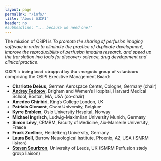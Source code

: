 ```yaml
---
layout: page
permalink: "/info/"
title: "About OSIPI"
header: no
#subheadline: "... because we need one!"
---
```


The mission of OSIPI is _To promote the sharing of perfusion imaging software in order to eliminate the practice of duplicate development, improve the reproducibility of perfusion imaging research, and speed up the translation into tools for discovery science, drug development and clinical practice_.

OSIPI is being boot-strapped by the energetic group of volunteers comprising the OSIPI Executive Management Board:
* **Charlotte Debus**, German Aerospace Center, Cologne, Germany (chair)
* [**Andrey Fedorov**](http://fedorov.github.io/), Brigham and Women’s Hospital, Harvard Medical School, Boston, MA, USA (co-chair)
* **Amedeo Chiribiri**, King’s College London, UK
* **Patricia Clement**, Ghent University, Belgium
* **Kyrre Emblem**, Oslo University Hospital, Norway
* **Michael Ingrisch**, Ludwig-Maximilian University Munich, Germany
* **Simon Lévy**, CRMBM, Faculty of Medicine, Aix-Marseille University, France
* **Frank Zoellner**, Heidelberg University, Germany
* **Laura Bell**, Barrow Neurological Institute, Phoenix, AZ, USA (ISMRM liaison)
* [**Steven Sourbron**](https://medicinehealth.leeds.ac.uk/medicine/staff/782/dr-steven-sourbron/), University of Leeds, UK (ISMRM Perfusion study group liaison)
